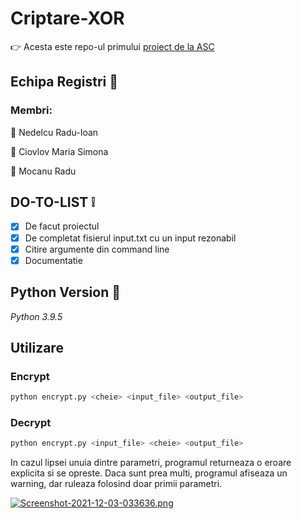 # Criptare-XOR

:point_right: Acesta este repo-ul primului [proiect de la ASC](https://cs.unibuc.ro/~crusu/asc/Arhitectura%20Sistemelor%20de%20Calcul%20(ASC)%20-%20Proiect%200x00.pdf)



## Echipa Registri :goat:

### Membri:

:man: Nedelcu Radu-Ioan

:woman: Ciovlov Maria Simona

:man: Mocanu Radu

## DO-TO-LIST ❕

- [X] De facut proiectul
- [x] De completat fisierul input.txt cu un input rezonabil
- [x] Citire argumente din command line
- [x] Documentatie
 
## Python Version 🐍
_Python 3.9.5_

## Utilizare 
### Encrypt

```python
python encrypt.py <cheie> <input_file> <output_file>
```
### Decrypt

```python
python encrypt.py <input_file> <cheie> <output_file>
```

In cazul lipsei unuia dintre parametri, programul returneaza o eroare explicita si se opreste.
Daca sunt prea multi, programul afiseaza un warning, dar ruleaza folosind doar primii parametri.

[![Screenshot-2021-12-03-033636.png](https://i.postimg.cc/zXWTjhT5/Screenshot-2021-12-03-033636.png)](https://postimg.cc/mtLcZtd6)
